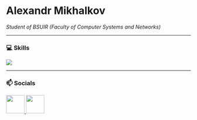 # Alexandr Mikhalkov

*Student of BSUIR (Faculty of Computer Systems and Networks)*

---

### 💻 Skills
<p align="left">
    <img src="https://skillicons.dev/icons?i=cs,dotnet,docker,git,github,css,html,js,mysql,postgres"/>
</p>

---

### 📫 Socials

<p align="left">
  <a href="https://www.linkedin.com/in/aleksandr-mikhalkov-43212b359/" target="_blank">
    <img src="https://api.iconify.design/mdi/linkedin.svg?color=%230a66c2" width="50" height="50"/>
  </a>
  <a href="https://t.me/sashkaa_a_a" target="_blank">
    <img src="https://api.iconify.design/mdi/telegram.svg?color=%2326a5e4" width="50" height="50"/>
  </a>
</p>
